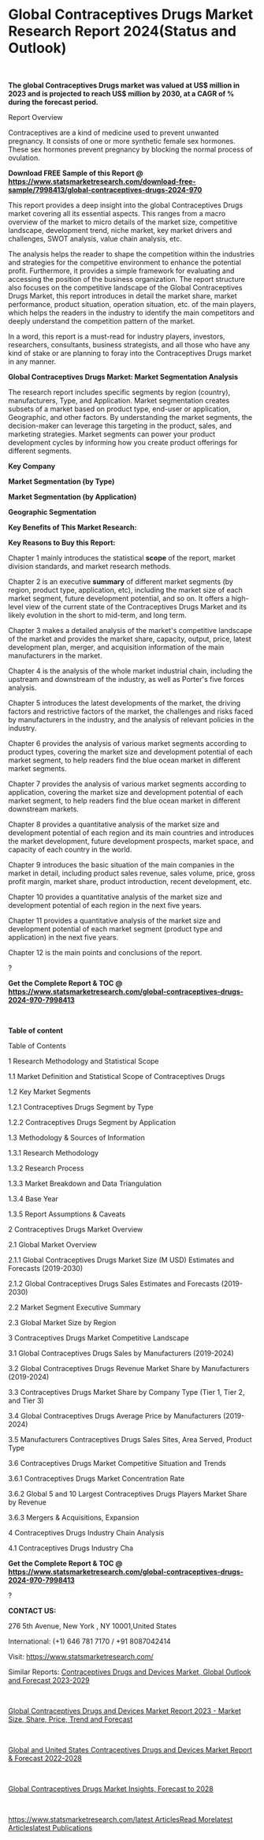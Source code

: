 <h1>Global Contraceptives Drugs Market Research Report 2024(Status and Outlook)</h1><br/><p><strong>The global Contraceptives Drugs market was valued at US$ million in 2023 and is projected to reach US$ million by 2030, at a <strong>CAGR</strong> of % during the forecast period.</strong></p>
 
 
 
 <p>Report Overview</p>
 
 
 
 <p>Contraceptives are a kind of medicine used to prevent unwanted pregnancy. It consists of one or more synthetic female sex hormones. These sex hormones prevent pregnancy by blocking the normal process of ovulation.</p>
 
 
 
 <p><strong>Download FREE Sample of this Report @ <a href="https://www.statsmarketresearch.com/download-free-sample/7998413/global-contraceptives-drugs-2024-970">https://www.statsmarketresearch.com/download-free-sample/7998413/global-contraceptives-drugs-2024-970</a></strong></p>
 
 
 
 <p>This report provides a deep insight into the global Contraceptives Drugs market covering all its essential aspects. This ranges from a macro overview of the market to micro details of the market size, competitive landscape, development trend, niche market, key market drivers and challenges, SWOT analysis, value chain analysis, etc.</p>
 
 
 
 <p>The analysis helps the reader to shape the competition within the industries and strategies for the competitive environment to enhance the potential profit. Furthermore, it provides a simple framework for evaluating and accessing the position of the business organization. The report structure also focuses on the competitive landscape of the Global Contraceptives Drugs Market, this report introduces in detail the market share, market performance, product situation, operation situation, etc. of the main players, which helps the readers in the industry to identify the main competitors and deeply understand the competition pattern of the market.</p>
 
 
 
 <p>In a word, this report is a must-read for industry players, investors, researchers, consultants, business strategists, and all those who have any kind of stake or are planning to foray into the Contraceptives Drugs market in any manner.</p>
 
 
 
 <p><strong>Global Contraceptives Drugs Market: Market Segmentation Analysis</strong></p>
 
 
 
 <p>The research report includes specific segments by region (country), manufacturers, Type, and Application. Market segmentation creates subsets of a market based on product type, end-user or application, Geographic, and other factors. By understanding the market segments, the decision-maker can leverage this targeting in the product, sales, and marketing strategies. Market segments can power your product development cycles by informing how you create product offerings for different segments.</p>
 
 
 
 <p><strong>Key Company</strong></p>
 
 
 
 <p><strong>Market Segmentation (by Type)</strong></p>
 
 
 
 <p><strong>Market Segmentation (<strong>by Application</strong>)</strong></p>
 
 
 
 <p><strong>Geographic Segmentation</strong></p>
 
 
 
 <p><strong>Key Benefits of This Market Research:</strong></p>
 
 
 
 <p><strong>Key <strong>Reasons to Buy</strong> this Report:</strong></p>
 
 
 
 <p>Chapter 1 mainly introduces the statistical <strong>scope</strong> of the report, market division standards, and market research methods.</p>
 
 
 
 <p>Chapter 2 is an executive <strong>summary</strong> of different market segments (by region, product type, application, etc), including the market size of each market segment, future development potential, and so on. It offers a high-level view of the current state of the Contraceptives Drugs Market and its likely evolution in the short to mid-term, and long term.</p>
 
 
 
 <p>Chapter 3 makes a detailed analysis of the market&#39;s competitive landscape of the market and provides the market share, capacity, output, price, latest development plan, merger, and acquisition information of the main manufacturers in the market.</p>
 
 
 
 <p>Chapter 4 is the analysis of the whole market industrial chain, including the upstream and downstream of the industry, as well as Porter&#39;s five forces analysis.</p>
 
 
 
 <p>Chapter 5 introduces the latest developments of the market, the driving factors and restrictive factors of the market, the challenges and risks faced by manufacturers in the industry, and the analysis of relevant policies in the industry.</p>
 
 
 
 <p>Chapter 6 provides the analysis of various market segments according to product types, covering the market size and development potential of each market segment, to help readers find the blue ocean market in different market segments.</p>
 
 
 
 <p>Chapter 7 provides the analysis of various market segments according to application, covering the market size and development potential of each market segment, to help readers find the blue ocean market in different downstream markets.</p>
 
 
 
 <p>Chapter 8 provides a quantitative analysis of the market size and development potential of each region and its main countries and introduces the market development, future development prospects, market space, and capacity of each country in the world.</p>
 
 
 
 <p>Chapter 9 introduces the basic situation of the main companies in the market in detail, including product sales revenue, sales volume, price, gross profit margin, market share, product introduction, recent development, etc.</p>
 
 
 
 <p>Chapter 10 provides a quantitative analysis of the market size and development potential of each region in the next five years.</p>
 
 
 
 <p>Chapter 11 provides a quantitative analysis of the market size and development potential of each market segment (product type and application) in the next five years.</p>
 
 
 
 <p>Chapter 12 is the main points and conclusions of the report.</p>
 
 
 
 <p>? </p>
 
 
 
 <div><b>Get the Complete Report & TOC @ <a href="https://www.statsmarketresearch.com/global-contraceptives-drugs-2024-970-7998413">https://www.statsmarketresearch.com/global-contraceptives-drugs-2024-970-7998413</a></b></div>
 
 
 
 <p><br />
 
 <b>Table of content</b></p>
 
 
 
 <p>Table of Contents<br />
 
 1 Research Methodology and Statistical Scope<br />
 
 1.1 Market Definition and Statistical Scope of Contraceptives Drugs<br />
 
 1.2 Key Market Segments<br />
 
 1.2.1 Contraceptives Drugs Segment by Type<br />
 
 1.2.2 Contraceptives Drugs Segment by Application<br />
 
 1.3 Methodology & Sources of Information<br />
 
 1.3.1 Research Methodology<br />
 
 1.3.2 Research Process<br />
 
 1.3.3 Market Breakdown and Data Triangulation<br />
 
 1.3.4 Base Year<br />
 
 1.3.5 Report Assumptions & Caveats<br />
 
 2 Contraceptives Drugs Market Overview<br />
 
 2.1 Global Market Overview<br />
 
 2.1.1 Global Contraceptives Drugs Market Size (M USD) Estimates and Forecasts (2019-2030)<br />
 
 2.1.2 Global Contraceptives Drugs Sales Estimates and Forecasts (2019-2030)<br />
 
 2.2 Market Segment Executive Summary<br />
 
 2.3 Global Market Size by Region<br />
 
 3 Contraceptives Drugs Market Competitive Landscape<br />
 
 3.1 Global Contraceptives Drugs Sales by Manufacturers (2019-2024)<br />
 
 3.2 Global Contraceptives Drugs Revenue Market Share by Manufacturers (2019-2024)<br />
 
 3.3 Contraceptives Drugs Market Share by Company Type (Tier 1, Tier 2, and Tier 3)<br />
 
 3.4 Global Contraceptives Drugs Average Price by Manufacturers (2019-2024)<br />
 
 3.5 Manufacturers Contraceptives Drugs Sales Sites, Area Served, Product Type<br />
 
 3.6 Contraceptives Drugs Market Competitive Situation and Trends<br />
 
 3.6.1 Contraceptives Drugs Market Concentration Rate<br />
 
 3.6.2 Global 5 and 10 Largest Contraceptives Drugs Players Market Share by Revenue<br />
 
 3.6.3 Mergers & Acquisitions, Expansion<br />
 
 4 Contraceptives Drugs Industry Chain Analysis<br />
 
 4.1 Contraceptives Drugs Industry Cha</p>
 
 
 
 <div><b>Get the Complete Report & TOC @ <a href="https://www.statsmarketresearch.com/global-contraceptives-drugs-2024-970-7998413">https://www.statsmarketresearch.com/global-contraceptives-drugs-2024-970-7998413</a></b></div>
 
 
 
 <p>? </p>
 
 
 
 <p><b>CONTACT US:</b><br />
 
 276 5th Avenue, New York , NY 10001,United States<br />
 
 International: (+1) 646 781 7170 / +91 8087042414<br />
 
 Visit: <a href="https://www.statsmarketresearch.com/">https://www.statsmarketresearch.com/</a><br />
 
 Similar Reports: <a href="https://www.statsmarketresearch.com/global-contraceptives-drugs-2024-970-7998413">Contraceptives Drugs and Devices Market, Global Outlook and Forecast 2023-2029</a><br />
 
 <br />
 
 <a href="https://www.statsmarketresearch.com/global-contraceptives-drugs-2024-970-7998413">Global Contraceptives Drugs and Devices Market Report 2023 - Market Size, Share, Price, Trend and Forecast</a><br />
 
 <br />
 
 <a href="https://www.statsmarketresearch.com/global-contraceptives-drugs-2024-970-7998413">Global and United States Contraceptives Drugs and Devices Market Report & Forecast 2022-2028</a><br />
 
 <br />
 
 <a href="https://www.statsmarketresearch.com/global-contraceptives-drugs-2024-970-7998413">Global Contraceptives Drugs Market Insights, Forecast to 2028</a><br />
 
 <br />
 
 <a href="https://gyeongbokgung.com">https://www.statsmarketresearch.com/</a><a href="https://hallyeomaritime.com">latest Articles</a><a href="https://jingwansa.com">Read More</a><a href="https://nguoiviet.jp/">latest Articles</a><a href="https://www.intelmarketresearch.com/">latest Publications</a></p>
